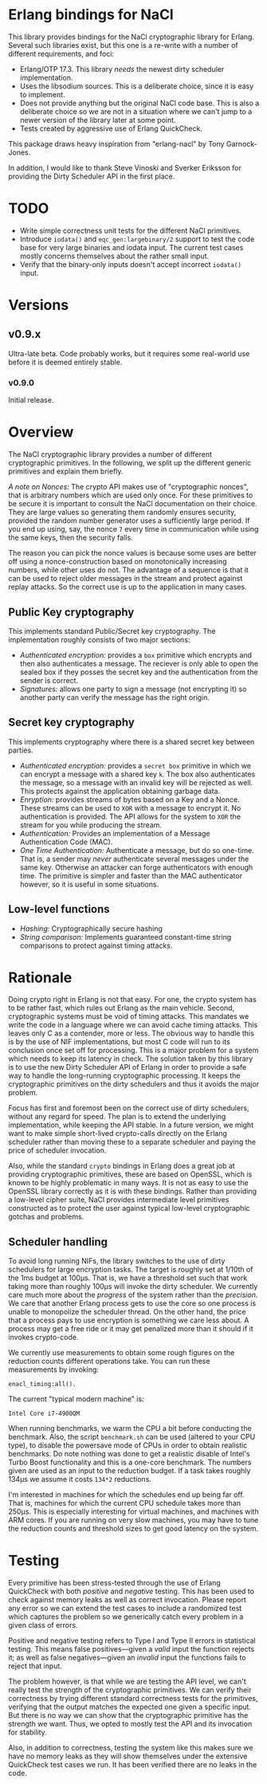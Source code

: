 # Erlang bindings for NaCl

This library provides bindings for the NaCl cryptographic library for Erlang. Several such libraries exist, but this one is a re-write with a number of different requirements, and foci:

* Erlang/OTP 17.3. This library *needs* the newest dirty scheduler implementation.
* Uses the libsodium sources. This is a deliberate choice, since it is easy to implement.
* Does not provide anything but the original NaCl code base. This is also a deliberate choice so we are not in a situation where we can't jump to a newer version of the library later at some point.
* Tests created by aggressive use of Erlang QuickCheck.

This package draws heavy inspiration from "erlang-nacl" by Tony Garnock-Jones.

In addition, I would like to thank Steve Vinoski and Sverker Eriksson for providing the Dirty Scheduler API in the first place.

# TODO

* Write simple correctness unit tests for the different NaCl primitives.
* Introduce `iodata()` and `eqc_gen:largebinary/2` support to test the code base for very large binaries and iodata input. The current test cases mostly concerns themselves about the rather small input.
* Verify that the binary-only inputs doesn't accept incorrect `iodata()` input.

# Versions

## v0.9.x

Ultra-late beta. Code probably works, but it requires some real-world use before it is deemed entirely stable.

### v0.9.0

Initial release.

# Overview

The NaCl cryptographic library provides a number of different cryptographic primitives. In the following, we split up the different generic primitives and explain them briefly.

*A note on Nonces:* The crypto API makes use of "cryptographic nonces", that is arbitrary numbers which are used only once. For these primitives to be secure it is important to consult the NaCl documentation on their choice. They are large values so generating them randomly ensures security, provided the random number generator uses a sufficiently large period. If you end up using, say, the nonce `7` every time in communication while using the same keys, then the security falls.

The reason you can pick the nonce values is because some uses are better off using a nonce-construction based on monotonically increasing numbers, while other uses do not. The advantage of a sequence is that it can be used to reject older messages in the stream and protect against replay attacks. So the correct use is up to the application in many cases.

## Public Key cryptography

This implements standard Public/Secret key cryptography. The implementation roughly consists of two major sections:

* *Authenticated encryption:* provides a `box` primitive which encrypts and then also authenticates a message. The reciever is only able to open the sealed box if they posses the secret key and the authentication from the sender is correct.
* *Signatures:* allows one party to sign a message (not encrypting it) so another party can verify the message has the right origin.

## Secret key cryptography

This implements cryptography where there is a shared secret key between parties.

* *Authenticated encryption:* provides a `secret box` primitive in which we can encrypt a message with a shared key `k`. The box also authenticates the message, so a message with an invalid key will be rejected as well. This protects against the application obtaining garbage data.
* *Enryption:* provides streams of bytes based on a Key and a Nonce. These streams can be used to `XOR` with a message to encrypt it. No authentication is provided. The API allows for the system to `XOR` the stream for you while producing the stream.
* *Authentication:* Provides an implementation of a Message Authentication Code (MAC).
* *One Time Authentication:* Authenticate a message, but do so one-time. That is, a sender may *never* authenticate several messages under the same key. Otherwise an attacker can forge authenticators with enough time. The primitive is simpler and faster than the MAC authenticator however, so it is useful in some situations.

## Low-level functions

* *Hashing:* Cryptographically secure hashing
* *String comparison:* Implements guaranteed constant-time string comparisons to protect against timing attacks.

# Rationale

Doing crypto right in Erlang is not that easy. For one, the crypto system has to be rather fast, which rules out Erlang as the main vehicle. Second, cryptographic systems must be void of timing attacks. This mandates we write the code in a language where we can avoid cache timing attacks. This leaves only C as a contender, more or less. The obvious way to handle this is by the use of NIF implementations, but most C code will run to its conclusion once set off for processing. This is a major problem for a system which needs to keep its latency in check. The solution taken by this library is to use the new Dirty Scheduler API of Erlang in order to provide a safe way to handle the long-running cryptographic processing. It keeps the cryptographic primitives on the dirty schedulers and thus it avoids the major problem.

Focus has first and foremost been on the correct use of dirty schedulers, without any regard for speed. The plan is to extend the underlying implementation, while keeping the API stable. In a future version, we might want to make simple short-lived crypto-calls directly on the Erlang scheduler rather than moving these to a separate scheduler and paying the price of scheduler invocation.

Also, while the standard `crypto` bindings in Erlang does a great job at providing cryptographic primitives, these are based on OpenSSL, which is known to be highly problematic in many ways. It is not as easy to use the OpenSSL library correctly as it is with these bindings. Rather than providing a low-level cipher suite, NaCl provides intermediate level primitives constructed as to protect the user against typical low-level cryptographic gotchas and problems.

## Scheduler handling

To avoid long running NIFs, the library switches to the use of dirty schedulers for large encryption tasks. The target is roughly set at 1/10th of the 1ms budget at 100μs. That is, we have a threshold set such that work taking more than roughly 100μs will invoke the dirty scheduler. We currently care much more about the *progress* of the system rather than the *precision*. We care that another Erlang process gets to use the core so one process is unable to monopolize the scheduler thread. On the other hand, the price that a process pays to use encryption is something we care less about. A process may get a free ride or it may get penalized more than it should if it invokes crypto-code.

We currently use measurements to obtain some rough figures on the reduction counts different operations take. You can run these measurements by invoking:

	enacl_timing:all().
	
The current "typical modern machine" is:

	Intel Core i7-4900QM
	
When running benchmarks, we warm the CPU a bit before conducting the benchmark. Also, the script `benchmark.sh` can be used (altered to your CPU type), to disable the powersave mode of CPUs in order to obtain realistic benchmarks. Do note nothing was done to get a realistic disable of Intel's Turbo Boost functionality and this is a one-core benchmark. The numbers given are used as an input to the reduction budget. If a task takes roughly 134μs we assume it costs `134*2` reductions.

I'm interested in machines for which the schedules end up being far off. That is, machines for which the current CPU schedule takes more than 250μs. This is especially interesting for virtual machines, and machines with ARM cores. If you are running on very slow machines, you may have to tune the reduction counts and threshold sizes to get good latency on the system.

# Testing

Every primitive has been stress-tested through the use of Erlang QuickCheck with both *positive* and *negative* testing. This has been used to check against memory leaks as well as correct invocation. Please report any error so we can extend the test cases to include a randomized test which captures the problem so we generically catch every problem in a given class of errors.

Positive and negative testing refers to Type I and Type II errors in statistical testing. This means false positives—given a *valid* input the function rejects it; as well as false negatives—given an *invalid* input the functions fails to reject that input.

The problem however, is that while we are testing the API level, we can't really test the strength of the cryptographic primitives. We can verify their correctness by trying different standard correctness tests for the primitives, verifying that the output matches the expected one given a specific input. But there is no way we can show that the cryptographic primitive has the strength we want. Thus, we opted to mostly test the API and its invocation for stability.

Also, in addition to correctness, testing the system like this makes sure we have no memory leaks as they will show themselves under the extensive QuickCheck test cases we run. It has been verified there are no leaks in the code.

